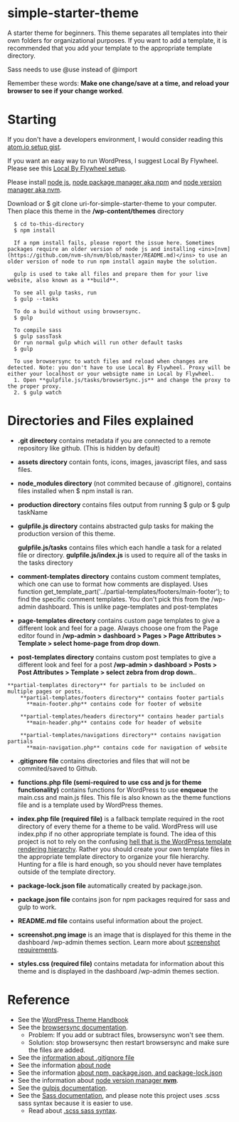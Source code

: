 # simple-starter-theme

  A starter theme for beginners. This theme separates all templates into their own folders for organizational purposes. If you want to add a template, it is recommended that you add your template to the appropriate template directory.

  Sass needs to use @use instead of @import

  Remember these words: **Make one change/save at a time, and reload your browser to see if your change worked**.

# Starting

If you don't have a developers environment, I would consider reading this <ins>[atom.io setup gist](https://gist.github.com/max-cmoa/a16bf224d1b6672bea030e7196d26a22)</ins>.

If you want an easy way to run WordPress, I suggest Local By Flywheel. Please see this <ins>[Local By Flywheel setup](https://gist.github.com/max-cmoa/16057cde0c9b87ff900e4b2eb8faafe3)</ins>.

Please install <ins>[node js](https://nodejs.org/en/download/)</ins>, <ins>[node package manager aka npm](https://docs.npmjs.com/cli/install)</ins> and <ins>[node version manager aka nvm](https://github.com/nvm-sh/nvm/blob/master/README.md)</ins>.

Download or $ git clone uri-for-simple-starter-theme to your computer. Then place this theme in the **/wp-content/themes** directory

      $ cd to-this-directory
      $ npm install

      If a npm install fails, please report the issue here. Sometimes packages require an older version of node js and installing <ins>[nvm](https://github.com/nvm-sh/nvm/blob/master/README.md)</ins> to use an older version of node to run npm install again maybe the solution.

      gulp is used to take all files and prepare them for your live website, also known as a **build**.

      To see all gulp tasks, run
      $ gulp --tasks

      To do a build without using browsersync.
      $ gulp

      To compile sass
      $ gulp sassTask
      Or run normal gulp which will run other default tasks
      $ gulp

      To use browsersync to watch files and reload when changes are detected. Note: you don't have to use Local By Flywheel. Proxy will be either your localhost or your websigte name in Local by Flywheel.
      1. Open **gulpfile.js/tasks/browserSync.js** and change the proxy to the proper proxy.
      2. $ gulp watch

# Directories and Files explained

  * **.git directory** contains metadata if you are connected to a remote repository like github. (This is hidden by default)

  * **assets directory** contain fonts, icons, images, javascript files, and sass files.

  * **node_modules directory** (not commited because of .gitignore), contains files installed when $ npm install is ran.

  * **production directory** contains files output from running $ gulp or $ gulp taskName

  * **gulpfile.js directory** contains abstracted gulp tasks for making the production version of this theme.

      **gulpfile.js/tasks** contains files which each handle a task for a related file or directory.
     **gulpfile.js/index.js** is used to require all of the tasks in the tasks directory

  * **comment-templates directory** contains custom comment templates, which one can use to format how comments are displayed. Uses function
  get_template_part('../partial-templates/footers/main-footer'); to
  find the specific comment templates. You don't pick this from the
  /wp-admin dashboard. This is unlike page-templates and post-templates

  *  **page-templates directory** contains custom page templates to give a different look and feel for a page. Always choose one from the Page editor found in **/wp-admin > dashboard > Pages > Page Attributes >
  Template > select home-page from drop down**.

  *  **post-templates directory** contains custom post templates to give a different look and feel for a post **/wp-admin > dashboard > Posts > Post Attributes > Template > select zebra from drop down.**.

    **partial-templates directory** for partials to be included on multiple pages or posts.
        **partial-templates/footers directory** contains footer partials
          **main-footer.php** contains code for footer of website

        **partial-templates/headers directory** contains header partials
          **main-header.php** contains code for header of website

        **partial-templates/navigations directory** contains navigation partials
          **main-navigation.php** contains code for navigation of website

  * **.gitignore file** contains directories and files that will not be commited/saved to Github.

  * **functions.php file (semi-required to use css and js for theme functionality)** contains functions for WordPress to use **enqueue** the main.css and main.js files. This file is also known as the theme functions file and is a template used by WordPress themes.

  * **index.php file (required file)** is a fallback template required in the root directory of every theme for a theme to be valid. WordPress will use index.php if no other appropriate template is found. The idea of this project is not to rely on the confusing <ins>[hell that is the WordPress template rendering hierarchy](https://wphierarchy.com)</ins>. Rather you should create your own template files in the appropriate template directory to organize your file hierarchy. Hunting for a file is hard enough, so you should never have templates outside of the template directory.

  * **package-lock.json file** automatically created by package.json.

  * **package.json file** contains json for npm packages required for sass and gulp to work.

  * **README.md file** contains useful information about the project.

  * **screenshot.png image** is an image that is displayed for this theme in the dashboard /wp-admin themes section. Learn more about <ins>[screenshot requirements](https://wpism.com/wordpress-theme-screenshot/)</ins>.

  * **styles.css (required file)** contains metadata for information about this theme and is displayed in the dashboard /wp-admin themes section.

# Reference
  * See the <ins>[WordPress Theme Handbook](https://developer.wordpress.org/themes/getting-started/)</ins>
  * See the <ins>[browsersync documentation](https://www.browsersync.io/docs/api#api-init)</ins>.
      * Problem: If you add or subtract files, browsersync won't see them.
      * Solution: stop browsersync then restart browsersync and make sure the files are added.
  * See the <ins>[information about .gitignore file](https://help.github.com/en/github/using-git/ignoring-files)</ins>
  * See the information <ins>[about node](https://www.w3schools.com/nodejs/)</ins>
  * See the information <ins>[about npm, package.json, and package-lock.json](https://nodesource.com/blog/an-absolute-beginners-guide-to-using-npm/)</ins>
  * See the information about <ins>[node version manager **nvm**](https://www.keycdn.com/blog/node-version-manager)</ins>.
  * See the <ins>[gulpjs documentation](https://gulpjs.com/docs/en/getting-started/quick-start)</ins>.
  * See the <ins>[Sass documentation](https://sass-lang.com/guide)</ins>, and please note this project uses .scss sass syntax because it is easier to use.
    * Read about <ins>[.scss sass syntax](https://sass-lang.com/documentation/syntax)</ins>.
